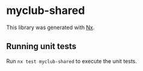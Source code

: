 # myclub-shared

This library was generated with [Nx](https://nx.dev).

## Running unit tests

Run `nx test myclub-shared` to execute the unit tests.
